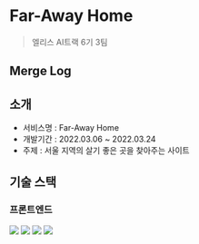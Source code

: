 # Far-Away Home
> 엘리스 AI트랙 6기 3팀

## Merge Log

## 소개
- 서비스명 : Far-Away Home
- 개발기간 : 2022.03.06 ~ 2022.03.24
- 주제 : 서울 지역의 살기 좋은 곳을 찾아주는 사이트

## 기술 스택

### 프론트엔드
<div> 
  <img src="https://img.shields.io/badge/html5-E34F26?style=for-the-badge&logo=html5&logoColor=white"> 
  <img src="https://img.shields.io/badge/css-1572B6?style=for-the-badge&logo=css3&logoColor=white"> 
  <img src="https://img.shields.io/badge/javascript-F7DF1E?style=for-the-badge&logo=javascript&logoColor=black"> 
  <img src="https://img.shields.io/badge/react-61DAFB?style=for-the-badge&logo=react&logoColor=black"> 
</div>
